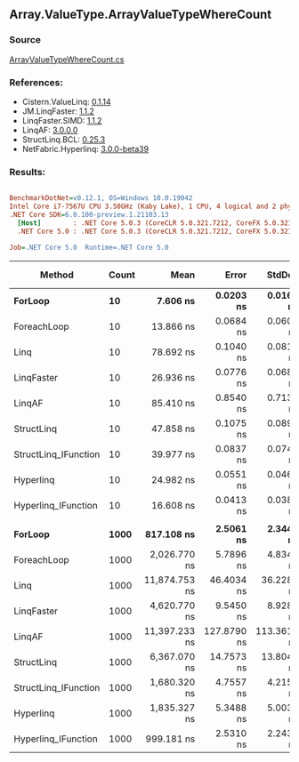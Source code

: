 ﻿## Array.ValueType.ArrayValueTypeWhereCount

### Source
[ArrayValueTypeWhereCount.cs](../LinqBenchmarks/Array/ValueType/ArrayValueTypeWhereCount.cs)

### References:
- Cistern.ValueLinq: [0.1.14](https://www.nuget.org/packages/Cistern.ValueLinq/0.1.14)
- JM.LinqFaster: [1.1.2](https://www.nuget.org/packages/JM.LinqFaster/1.1.2)
- LinqFaster.SIMD: [1.1.2](https://www.nuget.org/packages/LinqFaster.SIMD/1.0.3)
- LinqAF: [3.0.0.0](https://www.nuget.org/packages/LinqAF/3.0.0.0)
- StructLinq.BCL: [0.25.3](https://www.nuget.org/packages/StructLinq.BCL/0.25.3)
- NetFabric.Hyperlinq: [3.0.0-beta39](https://www.nuget.org/packages/NetFabric.Hyperlinq/3.0.0-beta39)

### Results:
``` ini

BenchmarkDotNet=v0.12.1, OS=Windows 10.0.19042
Intel Core i7-7567U CPU 3.50GHz (Kaby Lake), 1 CPU, 4 logical and 2 physical cores
.NET Core SDK=6.0.100-preview.1.21103.13
  [Host]        : .NET Core 5.0.3 (CoreCLR 5.0.321.7212, CoreFX 5.0.321.7212), X64 RyuJIT
  .NET Core 5.0 : .NET Core 5.0.3 (CoreCLR 5.0.321.7212, CoreFX 5.0.321.7212), X64 RyuJIT

Job=.NET Core 5.0  Runtime=.NET Core 5.0  

```
|               Method | Count |          Mean |       Error |      StdDev | Ratio | RatioSD |  Gen 0 | Gen 1 | Gen 2 | Allocated |
|--------------------- |------ |--------------:|------------:|------------:|------:|--------:|-------:|------:|------:|----------:|
|              **ForLoop** |    **10** |      **7.606 ns** |   **0.0203 ns** |   **0.0169 ns** |  **1.00** |    **0.00** |      **-** |     **-** |     **-** |         **-** |
|          ForeachLoop |    10 |     13.866 ns |   0.0684 ns |   0.0607 ns |  1.82 |    0.01 |      - |     - |     - |         - |
|                 Linq |    10 |     78.692 ns |   0.1040 ns |   0.0812 ns | 10.34 |    0.02 | 0.0153 |     - |     - |      32 B |
|           LinqFaster |    10 |     26.936 ns |   0.0776 ns |   0.0688 ns |  3.54 |    0.01 |      - |     - |     - |         - |
|               LinqAF |    10 |     85.410 ns |   0.8540 ns |   0.7131 ns | 11.23 |    0.09 |      - |     - |     - |         - |
|           StructLinq |    10 |     47.858 ns |   0.1075 ns |   0.0898 ns |  6.29 |    0.02 | 0.0306 |     - |     - |      64 B |
| StructLinq_IFunction |    10 |     39.977 ns |   0.0837 ns |   0.0742 ns |  5.26 |    0.02 |      - |     - |     - |         - |
|            Hyperlinq |    10 |     24.982 ns |   0.0551 ns |   0.0460 ns |  3.28 |    0.01 |      - |     - |     - |         - |
|  Hyperlinq_IFunction |    10 |     16.608 ns |   0.0413 ns |   0.0386 ns |  2.18 |    0.01 |      - |     - |     - |         - |
|                      |       |               |             |             |       |         |        |       |       |           |
|              **ForLoop** |  **1000** |    **817.108 ns** |   **2.5061 ns** |   **2.3442 ns** |  **1.00** |    **0.00** |      **-** |     **-** |     **-** |         **-** |
|          ForeachLoop |  1000 |  2,026.770 ns |   5.7896 ns |   4.8346 ns |  2.48 |    0.01 |      - |     - |     - |         - |
|                 Linq |  1000 | 11,874.753 ns |  46.4034 ns |  36.2288 ns | 14.53 |    0.05 | 0.0153 |     - |     - |      32 B |
|           LinqFaster |  1000 |  4,620.770 ns |   9.5450 ns |   8.9284 ns |  5.66 |    0.02 |      - |     - |     - |         - |
|               LinqAF |  1000 | 11,397.233 ns | 127.8790 ns | 113.3614 ns | 13.95 |    0.16 |      - |     - |     - |         - |
|           StructLinq |  1000 |  6,367.070 ns |  14.7573 ns |  13.8040 ns |  7.79 |    0.02 | 0.0305 |     - |     - |      64 B |
| StructLinq_IFunction |  1000 |  1,680.320 ns |   4.7557 ns |   4.2158 ns |  2.06 |    0.01 |      - |     - |     - |         - |
|            Hyperlinq |  1000 |  1,835.327 ns |   5.3488 ns |   5.0033 ns |  2.25 |    0.01 |      - |     - |     - |         - |
|  Hyperlinq_IFunction |  1000 |    999.181 ns |   2.5310 ns |   2.2437 ns |  1.22 |    0.00 |      - |     - |     - |         - |
